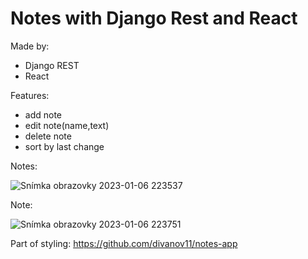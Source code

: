 # Notes with Django Rest and React
Made by:
- Django REST
- React

Features:
- add note
- edit note(name,text)
- delete note
- sort by last change

Notes:

![Snímka obrazovky 2023-01-06 223537](https://user-images.githubusercontent.com/85837671/211118568-62fb5bff-0538-47eb-8085-9383d6be5485.jpg)

Note:

![Snímka obrazovky 2023-01-06 223751](https://user-images.githubusercontent.com/85837671/211118599-15f9a012-a1a1-4915-b46b-8f0e1b8a7157.jpg)

Part of styling: https://github.com/divanov11/notes-app

